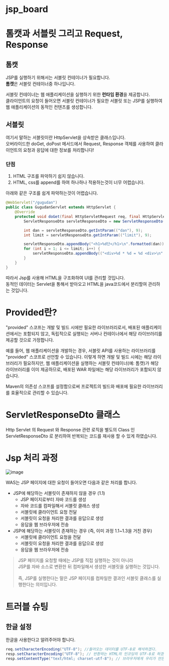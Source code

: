 ﻿# jsp_board

# 톰캣과 서블릿 그리고 Request, Response

## 톰캣
JSP를 실행하기 위해서는 서블릿 컨테이너가 필요합니다. <br/>
**톰캣**은 서블릿 컨테이너중 하나입니다.

서블릿 컨테이너는 웹 애플리케이션을 실행하기 위한 **런타임 환경**을 제공합니다.<br/>
클라이언트의 요청이 들어오면 서블릿 컨테이너가 필요한 서블릿 또는 JSP를 실행하여 웹 애플리케이션의 동적인 컨텐츠를 생성합니다.

## 서블릿
여기서 말하는 서블릿이란 HttpServlet을 상속받은 클래스입니다. <br/>
오버라이드한 doGet, doPost 메서드에서 Request, Response 객체를  사용하여 클라이언트의 요청과 응답에 대한 정보를 처리합니다!<br/>

### 단점
1. HTML 구조를 파악하기 쉽지 않습니다. <br/>
2. HTML, css를 append를 하여 하나하나 적용하는것이 너무 어렵습니다.

아래와 같은 구조를 쉽게 파악하는것이 어렵습니다.
```java
@WebServlet("/gugudan")
public class GugudanServlet extends HttpServlet {
    @Override
    protected void doGet(final HttpServletRequest req, final HttpServletResponse resp) throws ServletException, IOException {
        ServletResponseDto servletResponseDto = new ServletResponseDto(req, resp);

        int dan = servletResponseDto.getIntParam(("dan"), 9);
        int limit = servletResponseDto.getIntParam(("limit"), 9);

        servletResponseDto.appendBody("<h1>%d단</h1>\n".formatted(dan));
        for (int i = 1; i <= limit; i++) {
            servletResponseDto.appendBody(("<div>%d * %d = %d <div>\n".formatted(dan, i, dan * i)));
        }
    }
}
```

따라서 Jsp를 사용해 HTML을 구조화하여 UI를 관리할 것입니다. <br/>
동적인 데이터는 Servlet을 통해서 받아오고 HTML을 java코드에서 분리할여 관리하는 것입니다.

# Provided란?

"provided" 스코프는 개발 및 빌드 시에만 필요한 라이브러리로서, 배포된 애플리케이션에서는 포함되지 않고, 독립적으로 실행되는 서버나 컨테이너에서 해당 라이브러리를 제공할 것으로 가정합니다.

예를 들어, 웹 애플리케이션을 개발하는 경우, 서블릿 API를 사용하는 라이브러리를 "provided" 스코프로 선언할 수 있습니다. 이렇게 하면 개발 및 빌드 시에는 해당 라이브러리가 필요하지만, 웹 애플리케이션을 실행하는 서블릿 컨테이너(예: 톰캣)가 해당 라이브러리를 이미 제공하므로, 배포된 WAR 파일에는 해당 라이브러리가 포함되지 않습니다.

Maven의 의존성 스코프를 설정함으로써 프로젝트의 빌드와 배포에 필요한 라이브러리를 효율적으로 관리할 수 있습니다.

# ServletResponseDto 클래스
Http Servlet 의 Request 와 Response 관련 로직을 별도의 Class 인ServletResponseDto 로 분리하여
반복되는 코드를 재사용 할 수 있게 하였습니다.

# Jsp 처리 과정
![image](https://github.com/ReadnThink/JSP_community_2023_07_25-/assets/103480627/50af651f-7718-4318-9fa7-fbdb26fce045)

WAS는 JSP 페이지에 대한 요청이 들어오면 다음과 같은 처리를 합니다.
* JSP에 해당하는 서블릿이 존재하지 않을 경우 (1.1)
    * JSP 페이지로부터 자바 코드를 생성
    * 자바 코드를 컴파일해서 서블릿 클래스 생성
    * 서블릿에 클라이언트 요청 전달
    * 서블릿이 요청을 처리한 결과를 응답으로 생성
    * 응답을 웹 브라우저에 전송
* JSP에 해당하는 서블릿이 존재하는 경우 (즉, 이미 과정 1.1~1.3을 거친 경우)
    * 서블릿에 클라이언트 요청을 전달
    * 서블릿이 요청을 처리한 결과를 응답으로 생성
    * 응답을 웹 브라우저에 전송

> JSP 페이지를 요청할 때에는 JSP를 직접 실행하는 것이 아니라 <br/> 
> JSP를 자바 소스로 변환한 뒤 컴파일해서 생성한 서블릿을 실행하는 것입니다.
> <br/>
> <br/>
> 즉, JSP를 실행한다는 말은 JSP 페이지를 컴파일한 결과인 서블릿 클래스를 실행한다는 의미입니다.

# 트러블 슈팅

## 한글 설정

한글을 사용한다고 알려주어야 합니다.

```java
req.setCharacterEncoding("UTF-8"); //들어오는 데이터를 UTF-8로 해석하겠다.
resp.setCharacterEncoding("UTF-8"); // 반환하는 HTML의 인코딩의 UTF-8로 하겠다.
resp.setContentType("text/html; charset-utf-8"); // 브라우저에게 우리가 만든 결과물이 UTF-8이라고 알려줌
```
